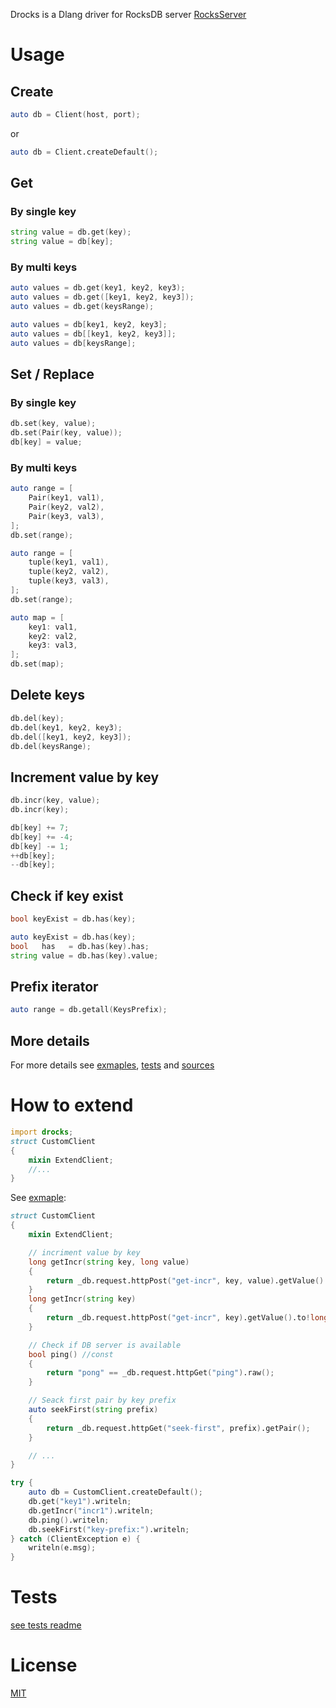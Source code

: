 Drocks is a Dlang driver for RocksDB server [RocksServer](https://github.com/valmat/RocksServer)

# Usage

## Create
```D
auto db = Client(host, port);
```
or
```D
auto db = Client.createDefault();
```

## Get

### By single key
```D
string value = db.get(key);
string value = db[key];
```
### By multi keys

```D
auto values = db.get(key1, key2, key3);
auto values = db.get([key1, key2, key3]);
auto values = db.get(keysRange);

auto values = db[key1, key2, key3];
auto values = db[[key1, key2, key3]];
auto values = db[keysRange];
```

## Set / Replace

### By single key
```D
db.set(key, value);
db.set(Pair(key, value));
db[key] = value;
```

### By multi keys

```D
auto range = [
    Pair(key1, val1),
    Pair(key2, val2),
    Pair(key3, val3),
];
db.set(range);
```
```D
auto range = [
    tuple(key1, val1),
    tuple(key2, val2),
    tuple(key3, val3),
];
db.set(range);
```
```D
auto map = [
    key1: val1,
    key2: val2,
    key3: val3,
];
db.set(map);
```

## Delete keys

```D
db.del(key);
db.del(key1, key2, key3);
db.del([key1, key2, key3]);
db.del(keysRange);
```
## Increment value by key

```D
db.incr(key, value);
db.incr(key);

db[key] += 7;
db[key] += -4;
db[key] -= 1;
++db[key];
--db[key];
```
## Check if key exist

```D
bool keyExist = db.has(key);
```
```D
auto keyExist = db.has(key);
bool   has   = db.has(key).has;
string value = db.has(key).value;
```

## Prefix iterator

```D
auto range = db.getall(KeysPrefix);
```
## More details
For more details see [exmaples](exmaples), [tests](tests/readme.md) and
[sources](source/drocks/client.d)

# How to extend

```D
import drocks;
struct CustomClient
{
    mixin ExtendClient;
    //...
}
```

See [exmaple](exmaples/customclient.d):
```D
struct CustomClient
{
    mixin ExtendClient;

    // incriment value by key
    long getIncr(string key, long value)
    {
        return _db.request.httpPost("get-incr", key, value).getValue().to!long;
    }
    long getIncr(string key)
    {
        return _db.request.httpPost("get-incr", key).getValue().to!long;
    }

    // Check if DB server is available
    bool ping() //const
    {
        return "pong" == _db.request.httpGet("ping").raw();
    }

    // Seack first pair by key prefix
    auto seekFirst(string prefix)
    {
        return _db.request.httpGet("seek-first", prefix).getPair();
    }

    // ...
}
```

```D
try {
    auto db = CustomClient.createDefault();
    db.get("key1").writeln;
    db.getIncr("incr1").writeln;
    db.ping().writeln;
    db.seekFirst("key-prefix:").writeln;
} catch (ClientException e) {
    writeln(e.msg);
}
```

# Tests

[see tests readme](tests/readme.md)

# License

[MIT](LICENSE)